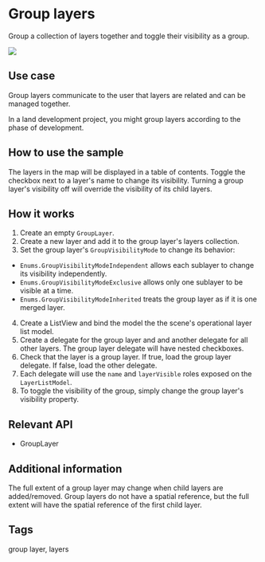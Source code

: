 # Group layers

Group a collection of layers together and toggle their visibility as a group.

![](screenshot.png)

## Use case

Group layers communicate to the user that layers are related and can be managed together.

In a land development project, you might group layers according to the phase of development.

## How to use the sample

The layers in the map will be displayed in a table of contents. Toggle the checkbox next to a layer's name to change its visibility. Turning a group layer's visibility off will override the visibility of its child layers.

## How it works

1. Create an empty `GroupLayer`.
2. Create a new layer and add it to the group layer's layers collection.
3. Set the group layer's `GroupVisibilityMode` to change its behavior:
  * `Enums.GroupVisibilityModeIndependent` allows each sublayer to change its visibility independently.
  * `Enums.GroupVisibilityModeExclusive` allows only one sublayer to be visible at a time.
  * `Enums.GroupVisibilityModeInherited` treats the group layer as if it is one merged layer.
4. Create a ListView and bind the model the the scene's operational layer list model.
5. Create a delegate for the group layer and and another delegate for all other layers. The group layer delegate will have nested checkboxes.
6. Check that the layer is a group layer. If true, load the group layer delegate. If false, load the other delegate.
7. Each delegate will use the `name` and `layerVisible` roles exposed on the `LayerListModel`.
8. To toggle the visibility of the group, simply change the group layer's visibility property.

## Relevant API

* GroupLayer

## Additional information

The full extent of a group layer may change when child layers are added/removed. Group layers do not have a spatial reference, but the full extent will have the spatial reference of the first child layer.

## Tags

group layer, layers

